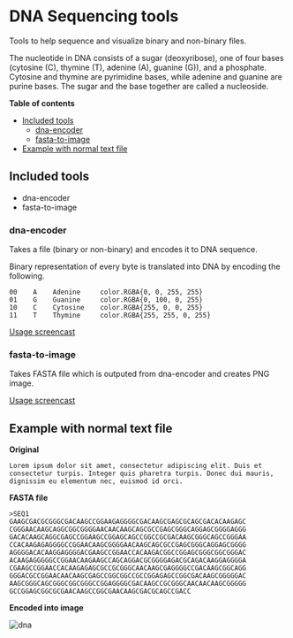 # DNA Sequencing tools

Tools to help sequence and visualize binary and non-binary files.

The nucleotide in DNA consists of a sugar (deoxyribose), one of four bases (cytosine (C), thymine (T), adenine (A), guanine (G)), and a phosphate. Cytosine and thymine are pyrimidine bases, while adenine and guanine are purine bases. The sugar and the base together are called a nucleoside.

**Table of contents**

- [Included tools](#included-tools)
  - [dna-encoder](#dna-encoder)
  - [fasta-to-image](#fasta-to-image)
- [Example with normal text file](#example-with-normal-text-file)

## Included tools

- dna-encoder
- fasta-to-image

### dna-encoder

Takes a file (binary or non-binary) and encodes it to DNA sequence.

Binary representation of every byte is translated into DNA by encoding the following.

```
00    A    Adenine     color.RGBA{0, 0, 255, 255}
01    G    Guanine     color.RGBA{0, 100, 0, 255}
10    C    Cytosine    color.RGBA{255, 0, 0, 255}
11    T    Thymine     color.RGBA{255, 255, 0, 255}
```

[Usage screencast](https://asciinema.org/a/EvfFa4n7Cr9DVzbw4HNaY5323)

### fasta-to-image

Takes FASTA file which is outputed from dna-encoder and creates PNG image.

[Usage screencast](https://asciinema.org/a/VJmaBdoYp5sgZelqESi96MU4S)

## Example with normal text file

**Original**

```
Lorem ipsum dolor sit amet, consectetur adipiscing elit. Duis et consectetur turpis. Integer quis pharetra turpis. Donec dui mauris, dignissim eu elementum nec, euismod id orci.
```

**FASTA file**

```fasta
>SEQ1
GAAGCGACGCGGGCGACAAGCCGGAAGAGGGGCGACAAGCGAGCGCAGCGACACAAGAGC
CGGGAACAAGCAGGCGGCGGGGAACAACAAGCAGCGCCGAGCGGGCAGGAGCGGGGAGGG
GACACAAGCAGGCGAGCCGGAAGCCGGAGCAGCCGGCCGCGACAAGCGGGCAGCCGGGAA
CCACAAGAGAGGGGCCGGAACAAGCGGGGAACAAGCAGCGCCGAGCGGGCAGGAGCGGGG
AGGGGACACAAGGAGGGGACGAAGCCGGAACCACAAGACGGCCGGAGCGGGCGGCGGGAC
ACAAGAGGGGGCCGGAACAAGAAGCCAGCAGGACGCGGGGAGACGCAGACAAGGAGGGGA
CGAAGCCGGAACCACAAGAGAGCGCCGCGGGCAACAAGCGAGGGGCCGACAAGCGGCAGG
GGGACGCCGGAACAACAAGCGAGCCGGCGGCCGCCGGAGAGCCGGCGACAAGCGGGGGAC
AAGCGGGCAGCGGGCGGCGGGCCGGAGGGGCGACAAGCCGCGGGCAACAACAAGCGGGGG
GCCGGAGCGGCGCGAACAAGCCGGCGAACAAGCGACGCAGCCGACC
```

**Encoded into image**

![dna](https://user-images.githubusercontent.com/296714/50626024-22e63280-0f2c-11e9-8d86-7f75d35b1804.png)
